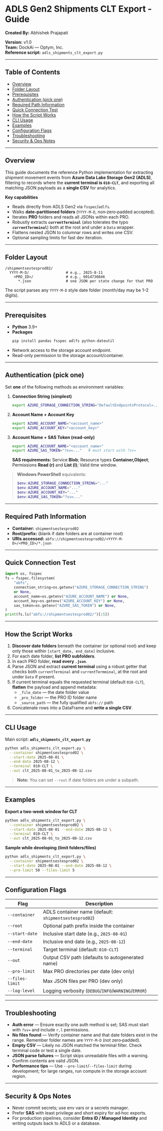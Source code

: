 # ADLS Gen2 Shipments CLT Export - Guide

**Created By:** Abhishek Prajapati

**Version:** v1.0  
**Team:** DockAi — Optym, Inc.  
**Reference script:** `adls_shipments_clt_export.py`

---

## Table of Contents
- [Overview](#overview)
- [Folder Layout](#folder-layout)
- [Prerequisites](#prerequisites)
- [Authentication (pick one)](#authentication-pick-one)
- [Required Path Information](#required-path-information)
- [Quick Connection Test](#quick-connection-test)
- [How the Script Works](#how-the-script-works)
- [CLI Usage](#cli-usage)
- [Examples](#examples)
- [Configuration Flags](#configuration-flags)
- [Troubleshooting](#troubleshooting)
- [Security & Ops Notes](#security--ops-notes)

---

## Overview
This guide documents the reference Python implementation for extracting shipment movement events from **Azure Data Lake Storage Gen2 (ADLS)**, filtering to records where the **current terminal is `010-CLT`**, and exporting all matching JSON payloads as a **single CSV** for analytics.

**Key capabilities**
- Reads directly from ADLS Gen2 via `fsspec`/`adlfs`.
- Walks **date-partitioned folders** (`YYYY-M-D`, non‑zero‑padded accepted).
- Iterates **PRO** folders and reads all JSONs within each PRO.
- Robustly extracts **`currentTerminal`** (also tolerates the typo **`currentTermminal`**) both at the root and under a `Data` wrapper.
- Flattens nested JSON to columnar rows and writes one CSV.
- Optional sampling limits for fast dev iteration.

---

## Folder Layout
```
/shipmentsestesprod02/
  YYYY-M-D/                 # e.g., 2025-8-11
    <PRO_ID>/               # e.g., 0014730846
      *.json                # one JSON per state change for that PRO
```
The script parses any `YYYY-M-D` style date folder (month/day may be 1–2 digits).

---

## Prerequisites
- **Python** 3.9+
- **Packages**
  ```bash
  pip install pandas fsspec adlfs python-dateutil
  ```
- Network access to the storage account endpoint.
- Read-only permission to the storage account/container.

---

## Authentication (pick one)
Set **one** of the following methods as environment variables:

1) **Connection String (simplest)**
   ```bash
   export AZURE_STORAGE_CONNECTION_STRING="DefaultEndpointsProtocol=...;AccountName=<name>;AccountKey=<key>;EndpointSuffix=core.windows.net"
   ```

2) **Account Name + Account Key**
   ```bash
   export AZURE_ACCOUNT_NAME="<account_name>"
   export AZURE_ACCOUNT_KEY="<account_key>"
   ```

3) **Account Name + SAS Token (read-only)**
   ```bash
   export AZURE_ACCOUNT_NAME="<account_name>"
   export AZURE_SAS_TOKEN="?sv=..."   # must start with ?sv=
   ```
   **SAS requirements:** Service **Blob**; Resource types **Container,Object**; Permissions **Read (r)** and **List (l)**; Valid time window.

> **Windows PowerShell** equivalents:
> ```powershell
> $env:AZURE_STORAGE_CONNECTION_STRING="..."
> $env:AZURE_ACCOUNT_NAME="..."
> $env:AZURE_ACCOUNT_KEY="..."
> $env:AZURE_SAS_TOKEN="?sv=..."
> ```

---

## Required Path Information
- **Container:** `shipmentsestesprod02`
- **Root/prefix:** (blank if date folders are at container root)
- **URIs accessed:** `abfs://shipmentsestesprod02/<YYYY-M-D>/<PRO_ID>/*.json`

---

## Quick Connection Test
```python
import os, fsspec
fs = fsspec.filesystem(
    "abfs",
    connection_string=os.getenv("AZURE_STORAGE_CONNECTION_STRING")
    or None,
    account_name=os.getenv("AZURE_ACCOUNT_NAME") or None,
    account_key=os.getenv("AZURE_ACCOUNT_KEY") or None,
    sas_token=os.getenv("AZURE_SAS_TOKEN") or None,
)
print(fs.ls("abfs://shipmentsestesprod02/")[:5])
```

---

## How the Script Works
1. **Discover date folders** beneath the container (or optional root) and keep only those within `[start_date, end_date]` inclusive.
2. For each date folder, **list PRO subfolders**.
3. In each PRO folder, **read every `.json`**.
4. Parse JSON and extract **current terminal** using a robust getter that checks both `currentTerminal` and `currentTermminal`, at the root and under `Data` if present.
5. If current terminal equals the requested terminal (default `010-CLT`), **flatten** the payload and append metadata:
   - `_file_date` — the date folder value
   - `_pro_folder` — the PRO ID folder name
   - `_source_path` — the fully qualified `abfs://` path
6. Concatenate rows into a DataFrame and **write a single CSV**.

---

## CLI Usage
Main script: **`adls_shipments_clt_export.py`**

```bash
python adls_shipments_clt_export.py \
  --container shipmentsestesprod02 \
  --start-date 2025-08-01 \
  --end-date 2025-08-12 \
  --terminal 010-CLT \
  --out clt_2025-08-01_to_2025-08-12.csv
```

> **Note:** You can set `--root` if date folders are under a subpath.

---

## Examples
**Export a two‑week window for CLT**
```bash
python adls_shipments_clt_export.py \
  --container shipmentsestesprod02 \
  --start-date 2025-08-01 --end-date 2025-08-12 \
  --terminal 010-CLT \
  --out clt_2025-08-01_to_2025-08-12.csv
```

**Sample while developing (limit folders/files)**
```bash
python adls_shipments_clt_export.py \
  --container shipmentsestesprod02 \
  --start-date 2025-08-01 --end-date 2025-08-12 \
  --pro-limit 50 --files-limit 5
```

---

## Configuration Flags
| Flag | Description |
|---|---|
| `--container` | ADLS container name (default: `shipmentsestesprod02`) |
| `--root` | Optional path prefix inside the container |
| `--start-date` | Inclusive start date (e.g., `2025-08-01`) |
| `--end-date` | Inclusive end date (e.g., `2025-08-12`) |
| `--terminal` | Target terminal (default: `010-CLT`) |
| `--out` | Output CSV path (defaults to autogenerated name) |
| `--pro-limit` | Max PRO directories per date (dev only) |
| `--files-limit` | Max JSON files per PRO (dev only) |
| `--log-level` | Logging verbosity (`DEBUG`/`INFO`/`WARNING`/`ERROR`) |

---

## Troubleshooting
- **Auth error** — Ensure exactly one auth method is set; SAS must start with `?sv=` and include `r,l` permissions.
- **No files found** — Verify container name and that date folders exist in the range. Remember folder names are `YYYY-M-D` (not zero‑padded).
- **Empty CSV** — Likely no JSON matched the terminal filter. Check terminal code or test a single date.
- **JSON parse failures** — Script skips unreadable files with a warning. Confirm contents are valid JSON.
- **Performance tips** — Use `--pro-limit`/`--files-limit` during development; for large ranges, run compute in the storage account region.

---

## Security & Ops Notes
- Never commit secrets; use env vars or a secrets manager.
- Prefer **SAS** with least privilege and short expiry for ad‑hoc exports.
- For production pipelines, consider **Entra ID / Managed Identity** and writing outputs back to ADLS or a database.

